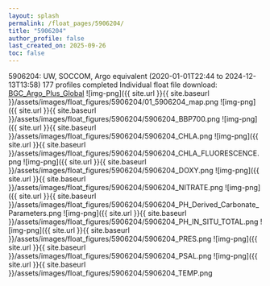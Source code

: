 ```yaml
---
layout: splash
permalink: /float_pages/5906204/
title: "5906204"
author_profile: false
last_created_on: 2025-09-26
toc: false
---
```

 
5906204: UW, SOCCOM, Argo equivalent (2020-01-01T22:44 to 2024-12-13T13:58)
177 profiles completed
Individual float file download: [BGC_Argo_Plus_Global](https://ftp.soest.hawaii.edu/bgc_argo_plus/Individual_Floats/outliers_removed/5906204_Sprof_processed.nc)
![img-png]({{ site.url }}{{ site.baseurl }}/assets/images/float_figures/5906204/01_5906204_map.png
![img-png]({{ site.url }}{{ site.baseurl }}/assets/images/float_figures/5906204/5906204_BBP700.png
![img-png]({{ site.url }}{{ site.baseurl }}/assets/images/float_figures/5906204/5906204_CHLA.png
![img-png]({{ site.url }}{{ site.baseurl }}/assets/images/float_figures/5906204/5906204_CHLA_FLUORESCENCE.png
![img-png]({{ site.url }}{{ site.baseurl }}/assets/images/float_figures/5906204/5906204_DOXY.png
![img-png]({{ site.url }}{{ site.baseurl }}/assets/images/float_figures/5906204/5906204_NITRATE.png
![img-png]({{ site.url }}{{ site.baseurl }}/assets/images/float_figures/5906204/5906204_PH_Derived_Carbonate_Parameters.png
![img-png]({{ site.url }}{{ site.baseurl }}/assets/images/float_figures/5906204/5906204_PH_IN_SITU_TOTAL.png
![img-png]({{ site.url }}{{ site.baseurl }}/assets/images/float_figures/5906204/5906204_PRES.png
![img-png]({{ site.url }}{{ site.baseurl }}/assets/images/float_figures/5906204/5906204_PSAL.png
![img-png]({{ site.url }}{{ site.baseurl }}/assets/images/float_figures/5906204/5906204_TEMP.png
